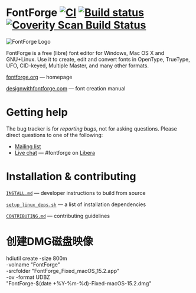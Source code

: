 # FontForge [![CI](https://github.com/fontforge/fontforge/workflows/CI/badge.svg)](https://github.com/fontforge/fontforge/actions/workflows/main.yml) [![Build status](https://ci.appveyor.com/api/projects/status/y5x0fd1xj23n9l2o?svg=true)](https://ci.appveyor.com/project/fontforge/fontforge) [![Coverity Scan Build Status](https://scan.coverity.com/projects/792/badge.svg?flat=1)](https://scan.coverity.com/projects/792)

![FontForge Logo](http://fontforge.github.io/assets/img/logo-transparent.png)

FontForge is a free (libre) font editor for Windows, Mac OS X and GNU+Linux. 
Use it to create, edit and convert fonts in OpenType, TrueType, UFO, CID-keyed, Multiple Master, and many other formats.

[fontforge.org](http://fontforge.org) &mdash; homepage

[designwithfontforge.com](http://designwithfontforge.com) &mdash; font creation manual

# Getting help

The bug tracker is for _reporting bugs_, not for asking questions. Please direct questions to one of the following:

* [Mailing list](https://sourceforge.net/p/fontforge/mailman/fontforge-users/)
* [Live chat](https://web.libera.chat/?channel=#fontforge) &mdash; #fontforge on [Libera](https://libera.chat/)

# Installation & contributing

[`INSTALL.md`](INSTALL.md) &mdash; developer instructions to build from source

[`setup_linux_deps.sh`](.github/workflows/scripts/setup_linux_deps.sh) &mdash; a list of installation dependencies

[`CONTRIBUTING.md`](CONTRIBUTING.md) &mdash; contributing guidelines

# 创建DMG磁盘映像

hdiutil create -size 800m \
    -volname "FontForge" \
    -srcfolder "FontForge_Fixed_macOS_15.2.app" \
    -ov -format UDBZ \
    "FontForge-$(date +%Y-%m-%d)-Fixed-macOS-15.2.dmg"